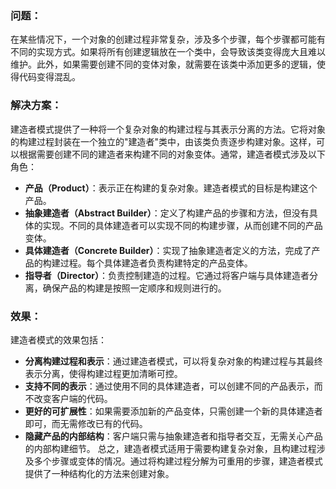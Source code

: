 ### 问题：

在某些情况下，一个对象的创建过程非常复杂，涉及多个步骤，每个步骤都可能有不同的实现方式。如果将所有创建逻辑放在一个类中，会导致该类变得庞大且难以维护。此外，如果需要创建不同的变体对象，就需要在该类中添加更多的逻辑，使得代码变得混乱。

### 解决方案：

建造者模式提供了一种将一个复杂对象的构建过程与其表示分离的方法。它将对象的构建过程封装在一个独立的"建造者"类中，由该类负责逐步构建对象。这样，可以根据需要创建不同的建造者来构建不同的对象变体。通常，建造者模式涉及以下角色：

* **产品（Product）**：表示正在构建的复杂对象。建造者模式的目标是构建这个产品。
* **抽象建造者（Abstract Builder）**：定义了构建产品的步骤和方法，但没有具体的实现。不同的具体建造者可以实现不同的构建步骤，从而创建不同的产品变体。
* **具体建造者（Concrete Builder）**：实现了抽象建造者定义的方法，完成了产品的构建过程。每个具体建造者负责构建特定的产品变体。
* **指导者（Director）**：负责控制建造的过程。它通过将客户端与具体建造者分离，确保产品的构建是按照一定顺序和规则进行的。
### 效果：

建造者模式的效果包括：

* **分离构建过程和表示**：通过建造者模式，可以将复杂对象的构建过程与其最终表示分离，使得构建过程更加清晰可控。
* **支持不同的表示**：通过使用不同的具体建造者，可以创建不同的产品表示，而不改变客户端的代码。
* **更好的可扩展性**：如果需要添加新的产品变体，只需创建一个新的具体建造者即可，而无需修改已有的代码。
* **隐藏产品的内部结构**：客户端只需与抽象建造者和指导者交互，无需关心产品的内部构建细节。
总之，建造者模式适用于需要构建复杂对象，且构建过程涉及多个步骤或变体的情况。通过将构建过程分解为可重用的步骤，建造者模式提供了一种结构化的方法来创建对象。